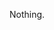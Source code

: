 Nothing. 

<!---
lesnaHmI/lesnaHmI is a ✨ special ✨ repository because its `README.md` (this file) appears on your GitHub profile.
You can click the Preview link to take a look at your changes.
--->
